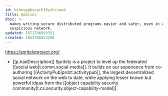 ```yaml
---
id: bshesgqbyvgrk16yzhrcww4
title: Goblins
desc: >-
  makes writing secure distributed programs easier and safer, even in a mutually
  suspicious network.
updated: 1671706993351
created: 1652766623296
---
```



https://spritelyproject.org/

- [[p.hadDescription]] Spritely is a project to level up the federated [[social web|t.comm.social-media]]. It builds on our experience from co-authoring [[ActivityPub|prdct.activitypub]], the largest decentralized social network on the web to date, while applying lesser known but powerful ideas from the [[object capability security community|t.cs.security.object-capability-model]].